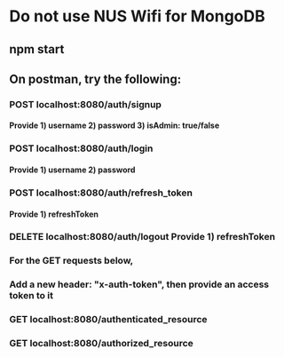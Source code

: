 # Do not use NUS Wifi for MongoDB

## npm start

## On postman, try the following:

### POST localhost:8080/auth/signup
#### Provide 1) username 2) password 3) isAdmin: true/false

### POST localhost:8080/auth/login
#### Provide 1) username 2) password

### POST localhost:8080/auth/refresh_token
#### Provide 1) refreshToken

### DELETE localhost:8080/auth/logout Provide 1) refreshToken

### For the GET requests below,

### Add a new header: "x-auth-token", then provide an access token to it

### GET localhost:8080/authenticated_resource

### GET localhost:8080/authorized_resource